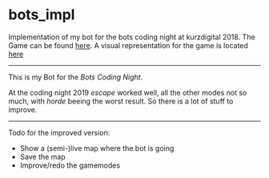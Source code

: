 # bots_impl
Implementation of my bot for the bots coding night at kurzdigital 2018. 
The Game can be found [here](https://github.com/markusfisch/bots).
A visual representation for the game is located [here](http://bots.cdietze.de/)

---

This is my Bot for the _Bots Coding Night_.

At the coding night 2019 _escape_ worked well, all the other modes not so much, with _horde_ beeing the worst result.
So there is a lot of stuff to improve.

---

Todo for the improved version:
 - Show a (semi-)live map where the bot is going
 - Save the map
 - Improve/redo the gamemodes
